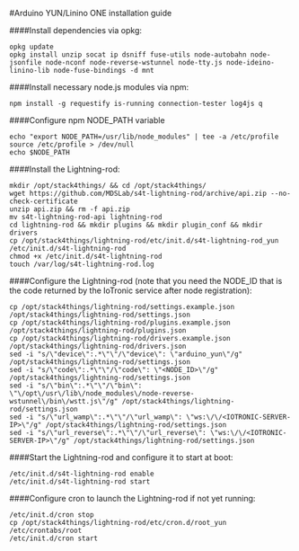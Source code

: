 #Arduino YUN/Linino ONE installation guide

####Install dependencies via opkg:

```
opkg update
opkg install unzip socat ip dsniff fuse-utils node-autobahn node-jsonfile node-nconf node-reverse-wstunnel node-tty.js node-ideino-linino-lib node-fuse-bindings -d mnt
```

####Install necessary node.js modules via npm:

```
npm install -g requestify is-running connection-tester log4js q
```

####Configure npm NODE_PATH variable
```
echo "export NODE_PATH=/usr/lib/node_modules" | tee -a /etc/profile
source /etc/profile > /dev/null
echo $NODE_PATH
```


####Install the Lightning-rod:

```
mkdir /opt/stack4things/ && cd /opt/stack4things/
wget https://github.com/MDSLab/s4t-lightning-rod/archive/api.zip --no-check-certificate
unzip api.zip && rm -f api.zip
mv s4t-lightning-rod-api lightning-rod
cd lightning-rod && mkdir plugins && mkdir plugin_conf && mkdir drivers
cp /opt/stack4things/lightning-rod/etc/init.d/s4t-lightning-rod_yun /etc/init.d/s4t-lightning-rod
chmod +x /etc/init.d/s4t-lightning-rod
touch /var/log/s4t-lightning-rod.log
```

####Configure the Lightning-rod
(note that you need the NODE_ID that is the code returned by the IoTronic service after node registration):

```
cp /opt/stack4things/lightning-rod/settings.example.json /opt/stack4things/lightning-rod/settings.json
cp /opt/stack4things/lightning-rod/plugins.example.json /opt/stack4things/lightning-rod/plugins.json
cp /opt/stack4things/lightning-rod/drivers.example.json /opt/stack4things/lightning-rod/drivers.json
sed -i "s/\"device\":.*\"\"/\"device\": \"arduino_yun\"/g" /opt/stack4things/lightning-rod/settings.json
sed -i "s/\"code\":.*\"\"/\"code\": \"<NODE_ID>\"/g" /opt/stack4things/lightning-rod/settings.json
sed -i "s/\"bin\":.*\"\"/\"bin\": \"\/opt\/usr\/lib\/node_modules\/node-reverse-wstunnel\/bin\/wstt.js\"/g" /opt/stack4things/lightning-rod/settings.json
sed -i "s/\"url_wamp\":.*\"\"/\"url_wamp\": \"ws:\/\/<IOTRONIC-SERVER-IP>\"/g" /opt/stack4things/lightning-rod/settings.json
sed -i "s/\"url_reverse\":.*\"\"/\"url_reverse\": \"ws:\/\/<IOTRONIC-SERVER-IP>\"/g" /opt/stack4things/lightning-rod/settings.json
```

####Start the Lightning-rod and configure it to start at boot:

```
/etc/init.d/s4t-lightning-rod enable
/etc/init.d/s4t-lightning-rod start
```

####Configure cron to launch the Lightning-rod if not yet running:

```
/etc/init.d/cron stop
cp /opt/stack4things/lightning-rod/etc/cron.d/root_yun /etc/crontabs/root
/etc/init.d/cron start
```
